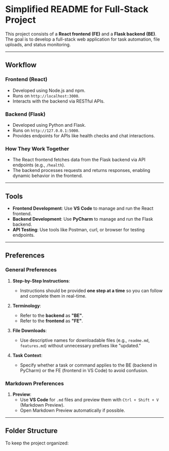 # Simplified README for Full-Stack Project

This project consists of a **React frontend (FE)** and a **Flask backend (BE)**. The goal is to develop a full-stack web application for task automation, file uploads, and status monitoring.

---

## **Workflow**

### **Frontend (React)**
- Developed using Node.js and npm.
- Runs on `http://localhost:3000`.
- Interacts with the backend via RESTful APIs.

### **Backend (Flask)**
- Developed using Python and Flask.
- Runs on `http://127.0.0.1:5000`.
- Provides endpoints for APIs like health checks and chat interactions.

### **How They Work Together**
- The React frontend fetches data from the Flask backend via API endpoints (e.g., `/health`).
- The backend processes requests and returns responses, enabling dynamic behavior in the frontend.

---

## **Tools**

- **Frontend Development**: Use **VS Code** to manage and run the React frontend.
- **Backend Development**: Use **PyCharm** to manage and run the Flask backend.
- **API Testing**: Use tools like Postman, curl, or browser for testing endpoints.

---

## **Preferences**

### **General Preferences**
1. **Step-by-Step Instructions**:
   - Instructions should be provided **one step at a time** so you can follow and complete them in real-time.

2. **Terminology**:
   - Refer to the **backend** as **"BE"**.
   - Refer to the **frontend** as **"FE"**.

3. **File Downloads**:
   - Use descriptive names for downloadable files (e.g., `readme.md`, `features.md`) without unnecessary prefixes like "updated."

4. **Task Context**:
   - Specify whether a task or command applies to the BE (backend in PyCharm) or the FE (frontend in VS Code) to avoid confusion.

### **Markdown Preferences**
1. **Preview**:
   - Use **VS Code** for `.md` files and preview them with `Ctrl + Shift + V` (Markdown Preview).
   - Open Markdown Preview automatically if possible.

---

## **Folder Structure**
To keep the project organized:
